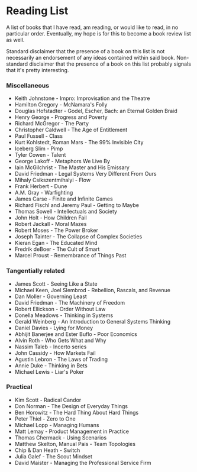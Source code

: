 # Reading List

A list of books that I have read, am reading, or would like to read, in no particular order. Eventually, my hope is for this to become a book review list as well.

Standard disclaimer that the presence of a book on this list is not necessarily an endorsement of any ideas contained within said book. Non-standard disclaimer that the presence of a book on this list probably signals that it's pretty interesting.

### Miscellaneous
* Keith Johnstone - Impro: Improvisation and the Theatre
* Hamilton Gregory - McNamara's Folly
* Douglas Hofstadter - Godel, Escher, Bach: an Eternal Golden Braid
* Henry George - Progress and Poverty
* Richard McGregor - The Party
* Christopher Caldwell - The Age of Entitlement
* Paul Fussell - Class
* Kurt Kohlstedt, Roman Mars - The 99% Invisible City
* Iceberg Slim - Pimp
* Tyler Cowen - Talent
* George Lakoff - Metaphors We Live By
* Iain McGilchrist - The Master and His Emissary
* David Friedman - Legal Systems Very Different From Ours
* Mihaly Csikszentmihalyi - Flow
* Frank Herbert - Dune
* A.M. Gray - Warfighting
* James Carse - Finite and Infinite Games
* Richard Fischl and Jeremy Paul - Getting to Maybe
* Thomas Sowell - Intellectuals and Society
* John Holt - How Children Fail
* Robert Jackall - Moral Mazes
* Robert Moses - The Power Broker
* Joseph Tainter - The Collapse of Complex Societies
* Kieran Egan - The Educated Mind
* Fredrik deBoer - The Cult of Smart
* Marcel Proust - Remembrance of Things Past

### Tangentially related
* James Scott - Seeing Like a State
* Michael Keen, Joel Slembrod - Rebellion, Rascals, and Revenue
* Dan Moller - Governing Least
* David Friedman - The Machinery of Freedom
* Robert Ellickson - Order Without Law
* Donella Meadows - Thinking in Systems
* Gerald Weinberg - An Introduction to General Systems Thinking
* Daniel Davies - Lying for Money
* Abhijit Banerjee and Ester Buflo - Poor Economics
* Alvin Roth - Who Gets What and Why
* Nassim Taleb - Incerto series
* John Cassidy - How Markets Fail
* Agustin Lebron - The Laws of Trading
* Annie Duke - Thinking in Bets
* Michael Lewis - Liar's Poker

### Practical
* Kim Scott - Radical Candor
* Don Norman - The Design of Everyday Things
* Ben Horowitz - The Hard Thing About Hard Things
* Peter Thiel - Zero to One
* Michael Lopp - Managing Humans
* Matt Lemay - Product Management in Practice
* Thomas Chermack - Using Scenarios
* Matthew Skelton, Manual Pais - Team Topologies
* Chip & Dan Heath - Switch
* Julia Galef - The Scout Mindset
* David Maister - Managing the Professional Service Firm